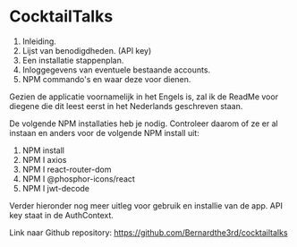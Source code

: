 # CocktailTalks

1. Inleiding.
2. Lijst van benodigdheden. (API key)
3. Een installatie stappenplan.
4. Inloggegevens van eventuele bestaande accounts.
5. NPM commando's en waar deze voor dienen.

Gezien de applicatie voornamelijk in het Engels is, zal ik de ReadMe voor diegene die dit leest eerst in het Nederlands geschreven staan.

De volgende NPM installaties heb je nodig. Controleer daarom of ze er al instaan en anders voor de volgende NPM install uit:
1. NPM install
2. NPM I axios
3. NPM I react-router-dom
4. NPM I @phosphor-icons/react
5. NPM I jwt-decode

Verder hieronder nog meer uitleg voor gebruik en installie van de app.
API key staat in de AuthContext.

Link naar Github repository: https://github.com/Bernardthe3rd/cocktailtalks

